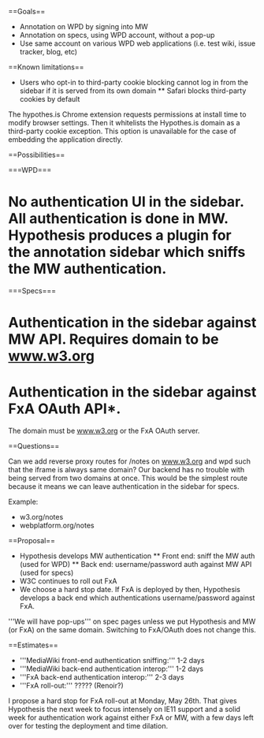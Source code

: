==Goals==
* Annotation on WPD by signing into MW
* Annotation on specs, using WPD account, without a pop-up
* Use same account on various WPD web applications (i.e. test wiki, issue tracker, blog, etc)

==Known limitations==
*  Users who opt-in to third-party cookie blocking cannot log in from the sidebar if it is served from its own domain
** Safari blocks third-party cookies by default

The hypothes.is Chrome extension requests permissions at install time to modify browser settings. Then it whitelists the Hypothes.is domain as a third-party cookie exception. This option is unavailable for the case of embedding the application directly.

==Possibilities==

===WPD===
# No authentication UI in the sidebar. All authentication is done in MW. Hypothesis produces a plugin for the annotation sidebar which sniffs the MW authentication.

===Specs===
# Authentication in the sidebar against MW API. Requires domain to be www.w3.org
# Authentication in the sidebar against FxA OAuth API*.

The domain must be www.w3.org or the FxA OAuth server.

==Questions==

Can we add reverse proxy routes for /notes on www.w3.org and wpd such that the iframe is always same domain? Our backend has no trouble with being served from two domains at once. This would be the simplest route because it means we can leave authentication in the sidebar for specs.

Example:
* w3.org/notes
* webplatform.org/notes

==Proposal==
* Hypothesis develops MW authentication
** Front end: sniff the MW auth (used for WPD)
** Back end: username/password auth against MW API (used for specs)
* W3C continues to roll out FxA
* We choose a hard stop date. If FxA is deployed by then, Hypothesis develops a back end which authentications username/password against FxA.

'''We will have pop-ups''' on spec pages unless we put Hypothesis and MW (or FxA) on the same domain. Switching to FxA/OAuth does not change this.

==Estimates==
* '''MediaWiki front-end authentication sniffing:''' 1-2 days
* '''MediaWiki back-end authentication interop:''' 1-2 days
* '''FxA back-end authentication interop:''' 2-3 days
* '''FxA roll-out:''' ????? (Renoir?)

I propose a hard stop for FxA roll-out at Monday, May 26th. That gives Hypothesis the next week to focus intensely on IE11 support and a solid week for authentication work against either FxA or MW, with a few days left over for testing the deployment and time dilation.